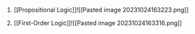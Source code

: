 1. [[Propositional Logic]]![[Pasted image 20231024163223.png]]

2. [[First-Order Logic]]![[Pasted image 20231024163316.png]]